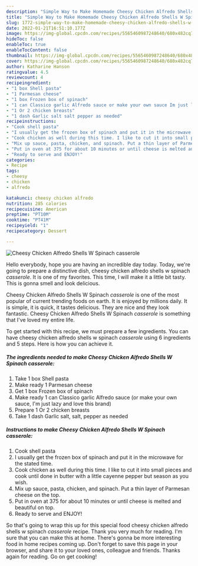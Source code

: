 ```yaml
---
description: "Simple Way to Make Homemade Cheesy Chicken Alfredo Shells W Spinach *casserole*"
title: "Simple Way to Make Homemade Cheesy Chicken Alfredo Shells W Spinach *casserole*"
slug: 1772-simple-way-to-make-homemade-cheesy-chicken-alfredo-shells-w-spinach-and-34-casserole-and-34
date: 2022-01-21T16:51:10.177Z
image: https://img-global.cpcdn.com/recipes/5565460987248640/680x482cq70/cheesy-chicken-alfredo-shells-w-spinach-casserole-recipe-main-photo.jpg
hideToc: false
enableToc: true
enableTocContent: false
thumbnail: https://img-global.cpcdn.com/recipes/5565460987248640/680x482cq70/cheesy-chicken-alfredo-shells-w-spinach-casserole-recipe-main-photo.jpg
cover: https://img-global.cpcdn.com/recipes/5565460987248640/680x482cq70/cheesy-chicken-alfredo-shells-w-spinach-casserole-recipe-main-photo.jpg
author: Katharine Hanson
ratingvalue: 4.5
reviewcount: 4
recipeingredient:
- "1 box Shell pasta"
- "1 Parmesan cheese"
- "1 box Frozen box of spinach"
- "1 can Classico garlic Alfredo sauce or make your own sauce Im just lazy and love this brand"
- "1 Or 2 chicken breasts"
- "1 dash Garlic salt salt pepper as needed"
recipeinstructions:
- "Cook shell pasta"
- "I usually get the frozen box of spinach and put it in the microwave for the stated time."
- "Cook chicken as well during this time. I like to cut it into small pieces and cook until done in butter with a little cayenne pepper but season as you wish."
- "Mix up sauce, pasta, chicken, and spinach. Put a thin layer of Parmesan cheese on the top."
- "Put in oven at 375 for about 10 minutes or until cheese is melted and beautiful on top."
- "Ready to serve and ENJOY!"
categories:
- Recipe
tags:
- cheesy
- chicken
- alfredo

katakunci: cheesy chicken alfredo 
nutrition: 285 calories
recipecuisine: American
preptime: "PT10M"
cooktime: "PT41M"
recipeyield: "1"
recipecategory: Dessert

---
```



![Cheesy Chicken Alfredo Shells W Spinach *casserole*](https://img-global.cpcdn.com/recipes/5565460987248640/680x482cq70/cheesy-chicken-alfredo-shells-w-spinach-casserole-recipe-main-photo.jpg)

Hello everybody, hope you are having an incredible day today. Today, we're going to prepare a distinctive dish, cheesy chicken alfredo shells w spinach *casserole*. It is one of my favorites. This time, I will make it a little bit tasty. This is gonna smell and look delicious.

Cheesy Chicken Alfredo Shells W Spinach *casserole* is one of the most popular of current trending foods on earth. It is enjoyed by millions daily. It is simple, it is quick, it tastes delicious. They are nice and they look fantastic. Cheesy Chicken Alfredo Shells W Spinach *casserole* is something that I've loved my entire life.




To get started with this recipe, we must prepare a few ingredients. You can have cheesy chicken alfredo shells w spinach *casserole* using 6 ingredients and 5 steps. Here is how you can achieve it.

<!--inarticleads1-->

##### The ingredients needed to make Cheesy Chicken Alfredo Shells W Spinach *casserole*:

1. Take 1 box Shell pasta
1. Make ready 1 Parmesan cheese
1. Get 1 box Frozen box of spinach
1. Make ready 1 can Classico garlic Alfredo sauce (or make your own sauce, I&#39;m just lazy and love this brand)
1. Prepare 1 Or 2 chicken breasts
1. Take 1 dash Garlic salt, salt, pepper as needed




<!--inarticleads2-->

##### Instructions to make Cheesy Chicken Alfredo Shells W Spinach *casserole*:

1. Cook shell pasta
1. I usually get the frozen box of spinach and put it in the microwave for the stated time.
1. Cook chicken as well during this time. I like to cut it into small pieces and cook until done in butter with a little cayenne pepper but season as you wish.
1. Mix up sauce, pasta, chicken, and spinach. Put a thin layer of Parmesan cheese on the top.
1. Put in oven at 375 for about 10 minutes or until cheese is melted and beautiful on top.
1. Ready to serve and ENJOY!



So that's going to wrap this up for this special food cheesy chicken alfredo shells w spinach *casserole* recipe. Thank you very much for reading. I'm sure that you can make this at home. There's gonna be more interesting food in home recipes coming up. Don't forget to save this page in your browser, and share it to your loved ones, colleague and friends. Thanks again for reading. Go on get cooking!
